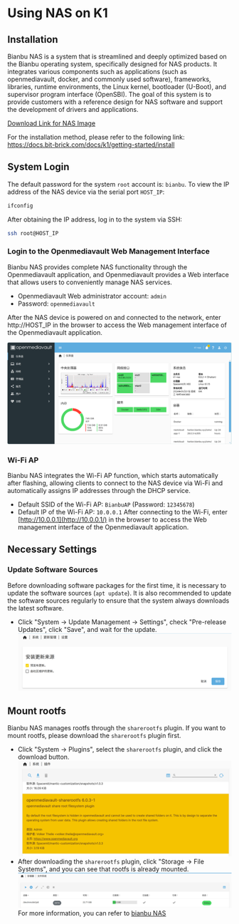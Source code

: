 # Using NAS on K1
## Installation
Bianbu NAS is a system that is streamlined and deeply optimized based on the Bianbu operating system, specifically designed for NAS products. It integrates various components such as applications (such as openmediavault, docker, and commonly used software), frameworks, libraries, runtime environments, the Linux kernel, bootloader (U-Boot), and supervisor program interface (OpenSBI). The goal of this system is to provide customers with a reference design for NAS software and support the development of drivers and applications.

[Download Link for NAS Image](https://archive.spacemit.com/image/k1/version/bianbu/v1.0.15/bianbu-23.10-nas-k1-v1.0.15-release-20240907161818.img.zip)

For the installation method, please refer to the following link:
https://docs.bit-brick.com/docs/k1/getting-started/install


## System Login
The default password for the system `root` account is: `bianbu`.
To view the IP address of the NAS device via the serial port `HOST_IP`:
```Bash
ifconfig
```
After obtaining the IP address, log in to the system via SSH:
```Bash
ssh root@HOST_IP
```
### Login to the Openmediavault Web Management Interface
Bianbu NAS provides complete NAS functionality through the Openmediavault application, and Openmediavault provides a Web interface that allows users to conveniently manage NAS services.
- Openmediavault Web administrator account: `admin`
- Password: `openmediavault`
  
After the NAS device is powered on and connected to the network, enter http://HOST_IP in the browser to access the Web management interface of the Openmediavault application.

![alt text](img/image.png)
### Wi-Fi AP
Bianbu NAS integrates the Wi-Fi AP function, which starts automatically after flashing, allowing clients to connect to the NAS device via Wi-Fi and automatically assigns IP addresses through the DHCP service.
- Default SSID of the Wi-Fi AP: `BianbuAP` (Password: `12345678`)
- Default IP of the Wi-Fi AP: `10.0.0.1`
After connecting to the Wi-Fi, enter [http://10.0.0.1](http://10.0.0.1/) in the browser to access the Web management interface of the Openmediavault application.
## Necessary Settings
### Update Software Sources
Before downloading software packages for the first time, it is necessary to update the software sources (`apt update`). It is also recommended to update the software sources regularly to ensure that the system always downloads the latest software.
- Click "System -> Update Management -> Settings", check "Pre-release Updates", click "Save", and wait for the update.
![software_update1](img/software_update1.png)
## Mount rootfs
Bianbu NAS manages rootfs through the `sharerootfs` plugin. If you want to mount rootfs, please download the `sharerootfs` plugin first.
- Click "System -> Plugins", select the `sharerootfs` plugin, and click the download button.
![sharerootfs1](img/sharerootfs1.png)
- After downloading the `sharerootfs` plugin, click "Storage -> File Systems", and you can see that rootfs is already mounted.
![sharerootfs2](img/sharerootfs2.png)
For more information, you can refer to [bianbu NAS](https://bianbu.spacemit.com/bianbu-nas/base_setup)